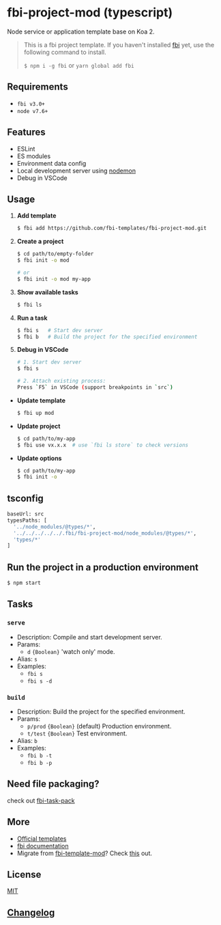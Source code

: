 # fbi-project-mod (typescript)

Node service or application template base on Koa 2.

> This is a fbi project template. If you haven't installed
> [fbi](https://github.com/AlloyTeam/fbi) yet, use the following command to
> install.
>
> `$ npm i -g fbi` or `yarn global add fbi`

## Requirements

- `fbi v3.0+`
- `node v7.6+`

## Features

- ESLint
- ES modules
- Environment data config
- Local development server using [nodemon](https://github.com/remy/nodemon)
- Debug in VSCode

## Usage

1. **Add template**

   ```bash
   $ fbi add https://github.com/fbi-templates/fbi-project-mod.git
   ```

1. **Create a project**

   ```bash
   $ cd path/to/empty-folder
   $ fbi init -o mod

   # or
   $ fbi init -o mod my-app
   ```

1. **Show available tasks**

   ```bash
   $ fbi ls
   ```

1. **Run a task**

   ```bash
   $ fbi s   # Start dev server
   $ fbi b   # Build the project for the specified environment
   ```

1. **Debug in VSCode**

   ```bash
   # 1. Start dev server
   $ fbi s

   # 2. Attach existing process:
   Press `F5` in VSCode (support breakpoints in `src`)
   ```

- **Update template**

  ```bash
  $ fbi up mod
  ```

- **Update project**

  ```bash
  $ cd path/to/my-app
  $ fbi use vx.x.x  # use `fbi ls store` to check versions
  ```

- **Update options**

  ```bash
  $ cd path/to/my-app
  $ fbi init -o
  ```

## tsconfig

```bash
baseUrl: src
typesPaths: [
  '../node_modules/@types/*',
  '../../../../../.fbi/fbi-project-mod/node_modules/@types/*',
  'types/*'
]
```

## Run the project in a production environment

```bash
$ npm start
```

## Tasks

### `serve`

- Description: Compile and start development server.
- Params:
  - `d` `{Boolean}` 'watch only' mode.
- Alias: `s`
- Examples:
  - `fbi s`
  - `fbi s -d`

### `build`

- Description: Build the project for the specified environment.
- Params:
  - `p/prod` `{Boolean}` (default) Production environment.
  - `t/test` `{Boolean}` Test environment.
- Alias: `b`
- Examples:
  - `fbi b -t`
  - `fbi b -p`

## Need file packaging?

check out [fbi-task-pack](https://github.com/fbi-templates/fbi-task-pack)

## More

- [Official templates](https://github.com/fbi-templates)
- [fbi documentation](https://neikvon.gitbooks.io/fbi/content/)
- Migrate from [fbi-template-mod](https://github.com/neikvon/fbi-template-mod)?
  Check [this](https://github.com/fbi-templates/fbi-task-migrate) out.

## License

[MIT](https://opensource.org/licenses/MIT)

## [Changelog](./CHANGELOG.md)
